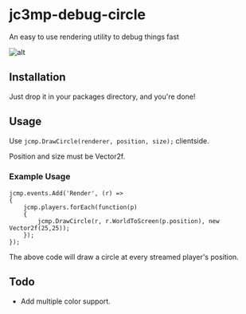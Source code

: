 # jc3mp-debug-circle
An easy to use rendering utility to debug things fast

![alt](https://i.imgur.com/8xRsdEx.png)

## Installation

Just drop it in your packages directory, and you're done!

## Usage

Use `jcmp.DrawCircle(renderer, position, size);` clientside.

Position and size must be Vector2f.

### Example Usage
```
jcmp.events.Add('Render', (r) => 
{
    jcmp.players.forEach(function(p) 
    {
        jcmp.DrawCircle(r, r.WorldToScreen(p.position), new Vector2f(25,25));
    });
});
```
The above code will draw a circle at every streamed player's position.

## Todo
- Add multiple color support.